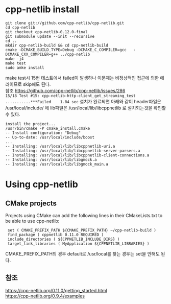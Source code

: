 # cpp-netlib install
```
git clone git://github.com/cpp-netlib/cpp-netlib.git
cd cpp-netlib
git checkout cpp-netlib-0.12.0-final 
git submodule update --init --recursive
cd ..
mkdir cpp-netlib-build && cd cpp-netlib-build
cmake -DCMAKE_BUILD_TYPE=Debug -DCMAKE_C_COMPILER=gcc   -DCMAKE_CXX_COMPILER=g++ ../cpp-netlib
make -j4
make test
sudo amke install
```
make test시 15번 테스트에서 failed이 발생하나 이문제는 비정상적인 접근에 의한 에러이므로 skip해도 된다.\
참조 https://github.com/cpp-netlib/cpp-netlib/issues/286 \
`15/18 Test #15: cpp-netlib-http-client_get_streaming_test ...........***Failed    1.84 sec`
설치가 완료되면 아래와 같이 header파일은 /usr/local/include/ 에 lib파일은 /usr/local/lib/libcppnetlib 로 설치되는것을 확인할수 있다.
```
install the project...
/usr/bin/cmake -P cmake_install.cmake
-- Install configuration: "Debug"
-- Up-to-date: /usr/local/include/boost
...
-- Installing: /usr/local/lib/libcppnetlib-uri.a
-- Installing: /usr/local/lib/libcppnetlib-server-parsers.a
-- Installing: /usr/local/lib/libcppnetlib-client-connections.a
-- Installing: /usr/local/lib/libgmock.a
-- Installing: /usr/local/lib/libgmock_main.a
```
# Using cpp-netlib
## CMake projects
 Projects using CMake can add the following lines in their CMakeLists.txt to be able to use cpp-netlib:
```
 set ( CMAKE_PREFIX_PATH ${CMAKE_PREFIX_PATH} ~/cpp-netlib-build )
 find_package ( cppnetlib 0.11.0 REQUIRED )
 include_directories ( ${CPPNETLIB_INCLUDE_DIRS} )
 target_link_libraries ( MyApplication ${CPPNETLIB_LIBRARIES} )
```
CMAKE_PREFIX_PATH의 경우 default로 /usr/local를 찾는 경우는 set을 안해도 된다.

## 참조
<https://cpp-netlib.org/0.11.0/getting_started.html>\
<https://cpp-netlib.org/0.9.4/examples>
 